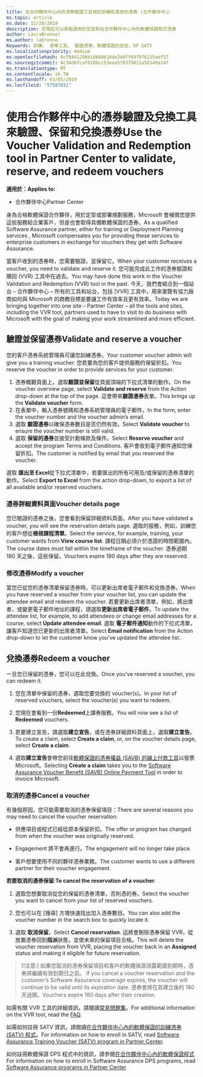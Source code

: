 ```yaml
---
title: 在合作夥伴中心內的憑券驗證工具用於訓練和其他的憑券 |合作夥伴中心
ms.topic: article
ms.date: 12/20/2018
description: 您現在可以索取適用於定型和在合作夥伴中心內的軟體保證程式憑券
author: LauraBrenner
ms.author: labrenne
Keywords: 訓練、 憑單工具、 驗證憑券，軟體保證的宣告，DP SATV
ms.localizationpriority: medium
ms.openlocfilehash: 6cf844129bb1d684b10de2d4ff69f976235aef57
ms.sourcegitcommit: 4c34d6fcaf020bcc53eaa5f0379011a56149a14f
ms.translationtype: MT
ms.contentlocale: zh-TW
ms.lasthandoff: 03/05/2019
ms.locfileid: "57587831"
---
```

# <a name="use-the-voucher-validation-and-redemption-tool-in-partner-center-to-validate-reserve-and-redeem-vouchers"></a><span data-ttu-id="c36b1-104">使用合作夥伴中心的憑券驗證及兌換工具來驗證、保留和兌換憑券</span><span class="sxs-lookup"><span data-stu-id="c36b1-104">Use the Voucher Validation and Redemption tool in Partner Center to validate, reserve, and redeem vouchers</span></span> 

<span data-ttu-id="c36b1-105">**適用於：**</span><span class="sxs-lookup"><span data-stu-id="c36b1-105">**Applies to:**</span></span>

- <span data-ttu-id="c36b1-106">合作夥伴中心</span><span class="sxs-lookup"><span data-stu-id="c36b1-106">Partner Center</span></span>

<span data-ttu-id="c36b1-107">身為合格軟體保證合作夥伴，用於定型或部署規劃服務，Microsoft 會補償您提供這些服務給企業客戶，但是也會取得具備軟體保證的憑券。</span><span class="sxs-lookup"><span data-stu-id="c36b1-107">As a qualified Software Assurance partner, either for training or Deployment Planning services , Microsoft compensates you for providing these services to enterprise customers in exchange for vouchers they get with Software Assurance.</span></span>

<span data-ttu-id="c36b1-108">當客戶收到的憑券時，您需要驗證，並保留它。</span><span class="sxs-lookup"><span data-stu-id="c36b1-108">When your customer receives a voucher, you need to validate and reserve it.</span></span> <span data-ttu-id="c36b1-109">您可能完成此工作的憑券驗證和贖回 (VVR) 工具中在過去。</span><span class="sxs-lookup"><span data-stu-id="c36b1-109">You may have done this work in the Voucher Validation and Redemption (VVR) tool in the past.</span></span> <span data-ttu-id="c36b1-110">今天，我們會結合到一個站台 – 合作夥伴中心 – 所有的工具和站台，包括 [VVR] 工具中，用來瀏覽有協力廠商如何與 Microsoft 的商務目標是要讓工作有效率且更有效率。</span><span class="sxs-lookup"><span data-stu-id="c36b1-110">Today we are bringing together into one site – Partner Center – all the tools and sites, including the VVR tool, partners used to have to visit to do business with Microsoft with the goal of making your work streamlined and more efficient.</span></span>

## <a name="validate-and-reserve-a-voucher"></a><span data-ttu-id="c36b1-111">驗證並保留憑券</span><span class="sxs-lookup"><span data-stu-id="c36b1-111">Validate and reserve a voucher</span></span>

<span data-ttu-id="c36b1-112">您的客戶憑券系統管理員可讓您訓練憑券。</span><span class="sxs-lookup"><span data-stu-id="c36b1-112">Your customer voucher admin will give you a training voucher.</span></span> <span data-ttu-id="c36b1-113">您若要為您的客戶提供服務的保留折扣。</span><span class="sxs-lookup"><span data-stu-id="c36b1-113">You reserve the voucher in order to provide services for your customer.</span></span>

1. <span data-ttu-id="c36b1-114">憑券概觀頁面上，選取**驗證並保留**從頁面頂端的下拉式清單的動作。</span><span class="sxs-lookup"><span data-stu-id="c36b1-114">On the voucher overview page, select **Validate and reserve** from the Action drop-down at the top of the page.</span></span> <span data-ttu-id="c36b1-115">這會帶來**驗證憑券**表單。</span><span class="sxs-lookup"><span data-stu-id="c36b1-115">This brings up the **Validate voucher** form.</span></span>
2. <span data-ttu-id="c36b1-116">在表單中，輸入憑券號碼和憑券系統管理員的電子郵件。</span><span class="sxs-lookup"><span data-stu-id="c36b1-116">In the form, enter the voucher number and the voucher admin’s email.</span></span>
3. <span data-ttu-id="c36b1-117">選取 **驗證憑券**以確保憑券數目是否仍然有效。</span><span class="sxs-lookup"><span data-stu-id="c36b1-117">Select **Validate voucher** to ensure the voucher number is still valid.</span></span>
4. <span data-ttu-id="c36b1-118">選取 **保留的憑券**並接受計劃條款及條件。</span><span class="sxs-lookup"><span data-stu-id="c36b1-118">Select **Reserve voucher** and accept the program Terms and Conditions.</span></span> <span data-ttu-id="c36b1-119">客戶會收到電子郵件通知您保留折扣。</span><span class="sxs-lookup"><span data-stu-id="c36b1-119">The customer is notified by email that you reserved the voucher.</span></span>

<span data-ttu-id="c36b1-120">選取 **匯出至 Excel**從下拉式清單中，若要匯出的所有可用及/或保留的憑券清單的動作。</span><span class="sxs-lookup"><span data-stu-id="c36b1-120">Select **Export to Excel** from the action drop-down, to export a list of all available and/or reserved vouchers.</span></span>

### <a name="voucher-details-page"></a><span data-ttu-id="c36b1-121">憑券詳細資料頁面</span><span class="sxs-lookup"><span data-stu-id="c36b1-121">Voucher details page</span></span>

<span data-ttu-id="c36b1-122">您已驗證的憑券之後，您會看到保留詳細資料頁面。</span><span class="sxs-lookup"><span data-stu-id="c36b1-122">After you have validated a voucher, you will see the reservation details page.</span></span> <span data-ttu-id="c36b1-123">選取的服務，例如，訓練您的客戶想從**檢視課程清單**。</span><span class="sxs-lookup"><span data-stu-id="c36b1-123">Select the service, for example, training, your customer wants from **View course list**.</span></span>
<span data-ttu-id="c36b1-124">課程日期必須介於憑證的時間範圍內。</span><span class="sxs-lookup"><span data-stu-id="c36b1-124">The course dates must fall within the timeframe of the voucher.</span></span> <span data-ttu-id="c36b1-125">憑券過期 180 天之後，這些保留。</span><span class="sxs-lookup"><span data-stu-id="c36b1-125">Vouchers expire 180 days after they are reserved.</span></span>

### <a name="modify-a-voucher"></a><span data-ttu-id="c36b1-126">修改憑券</span><span class="sxs-lookup"><span data-stu-id="c36b1-126">Modify a voucher</span></span>

<span data-ttu-id="c36b1-127">當您已從您的憑券清單保留憑券時，可以更新出席者電子郵件和兌換憑券。</span><span class="sxs-lookup"><span data-stu-id="c36b1-127">When you have reserved a voucher from your voucher list, you can update the attendee email and redeem the voucher.</span></span> <span data-ttu-id="c36b1-128">若要更新出席者清單，例如，將出席者，或變更電子郵件地址的課程，請選取**更新出席者電子郵件**。</span><span class="sxs-lookup"><span data-stu-id="c36b1-128">To update the attendee list, for example, to add attendees or change email addresses for a course, select **Update attendee email**.</span></span> <span data-ttu-id="c36b1-129">選取 **電子郵件通知**動作的下拉式清單，讓客戶知道您已更新的出席者清單。</span><span class="sxs-lookup"><span data-stu-id="c36b1-129">Select **Email notification** from the Action drop-down to let the customer know you’ve updated the attendee list.</span></span>

## <a name="redeem-a-voucher"></a><span data-ttu-id="c36b1-130">兌換憑券</span><span class="sxs-lookup"><span data-stu-id="c36b1-130">Redeem a voucher</span></span>

<span data-ttu-id="c36b1-131">一旦您已保留的憑券，您可以在此兌換。</span><span class="sxs-lookup"><span data-stu-id="c36b1-131">Once you've reserved a voucher, you can redeem it.</span></span> 

1. <span data-ttu-id="c36b1-132">您在清單中保留的憑券，選取您要兌換的 voucher(s)。</span><span class="sxs-lookup"><span data-stu-id="c36b1-132">In your list of reserved vouchers, select the voucher(s) you want to redeem.</span></span> 
2. <span data-ttu-id="c36b1-133">您現在會看到一份**Redeemed**上課券服務。</span><span class="sxs-lookup"><span data-stu-id="c36b1-133">You will now see a list of **Redeemed** vouchers.</span></span>

4. <span data-ttu-id="c36b1-134">若要建立宣告，請選取**建立宣告**，或在憑券詳細資料頁面上，選取**建立宣告**。</span><span class="sxs-lookup"><span data-stu-id="c36b1-134">To create a claim, select **Create a claim**, or, on the voucher details page, select **Create a claim**.</span></span>

5. <span data-ttu-id="c36b1-135">選取**建立宣告**會帶您前往[軟體保證的憑券權益 (SAVB) 的線上付款工具](https://planningservices.partners.extranet.microsoft.com/en/Pages/getpaid.aspx)以發票 Microsoft。</span><span class="sxs-lookup"><span data-stu-id="c36b1-135">Selecting **Create a claim** takes you to the [Software Assurance Voucher Benefit (SAVB) Online Payment Tool](https://planningservices.partners.extranet.microsoft.com/en/Pages/getpaid.aspx) in order to invoice Microsoft.</span></span>


### <a name="cancel-a-voucher"></a><span data-ttu-id="c36b1-136">取消的憑券</span><span class="sxs-lookup"><span data-stu-id="c36b1-136">Cancel a voucher</span></span>

<span data-ttu-id="c36b1-137">有幾個原因，您可能需要取消的憑券保留項目：</span><span class="sxs-lookup"><span data-stu-id="c36b1-137">There are several reasons you may need to cancel the voucher reservation:</span></span>

- <span data-ttu-id="c36b1-138">供應項目或程式已經從原本保留折扣。</span><span class="sxs-lookup"><span data-stu-id="c36b1-138">The offer or program has changed from when the voucher was originally reserved.</span></span>

- <span data-ttu-id="c36b1-139">Engagement 將不會再進行。</span><span class="sxs-lookup"><span data-stu-id="c36b1-139">The engagement will no longer take place.</span></span>

- <span data-ttu-id="c36b1-140">客戶想要使用不同的夥伴憑券業務。</span><span class="sxs-lookup"><span data-stu-id="c36b1-140">The customer wants to use a different partner for their voucher engagement.</span></span>

<span data-ttu-id="c36b1-141">**若要取消的憑券保留**:</span><span class="sxs-lookup"><span data-stu-id="c36b1-141">**To cancel the reservation of a voucher**:</span></span>

1. <span data-ttu-id="c36b1-142">選取您想要取消從您的保留的憑券清單，否則憑的券。</span><span class="sxs-lookup"><span data-stu-id="c36b1-142">Select the voucher you want to cancel from your list of reserved vouchers.</span></span>

2. <span data-ttu-id="c36b1-143">您也可以在 [搜尋] 方塊快速找出加入憑券數目。</span><span class="sxs-lookup"><span data-stu-id="c36b1-143">You can also add the voucher number in the search box to quickly locate it.</span></span> 

3. <span data-ttu-id="c36b1-144">選取 **取消保留**。</span><span class="sxs-lookup"><span data-stu-id="c36b1-144">Select **Cancel reservation**.</span></span> <span data-ttu-id="c36b1-145">這將會刪除憑券保留 VVR，從放置憑券回到**指派**狀態，並使未來的保留項目合格。</span><span class="sxs-lookup"><span data-stu-id="c36b1-145">This will delete the voucher reservation from VVR, placing the voucher back in an **Assigned** status and making it eligible for future reservation.</span></span>

>[!注意:]<span data-ttu-id="c36b1-146"> 如果您取消的憑券保留項目和客戶的軟體保證涵蓋範圍到期時，憑券將繼續有效到期日之前。</span><span class="sxs-lookup"><span data-stu-id="c36b1-146"> If you cancel a voucher reservation and the customer’s Software Assurance coverage expires, the voucher will continue to be valid until its expiration date.</span></span> <span data-ttu-id="c36b1-147">憑券會將在其建立後的 180 天過期。</span><span class="sxs-lookup"><span data-stu-id="c36b1-147">Vouchers expire 180 days after their creation.</span></span>

<span data-ttu-id="c36b1-148">如需有關 VVR 工具的詳細資訊，請閱讀[常見問題集](vvr-faq.md)。</span><span class="sxs-lookup"><span data-stu-id="c36b1-148">For additional information on the VVR tool, read the [FAQ](vvr-faq.md).</span></span>

<span data-ttu-id="c36b1-149">如需如何註冊 SATV 資訊，請閱讀[在合作夥伴中心內的軟體保證的訓練憑券 (SATV) 程式](software-assurance-satv.md)。</span><span class="sxs-lookup"><span data-stu-id="c36b1-149">For information on how to enroll in SATV, read [Software Assurance Training Voucher (SATV) program in Partner Center](software-assurance-satv.md).</span></span>

<span data-ttu-id="c36b1-150">如何註冊軟體保證 DPS 程式中的資訊，請參閱[在合作夥伴中心內的軟體保證程式](software-assurance-dps.md)</span><span class="sxs-lookup"><span data-stu-id="c36b1-150">For information on how to enroll in Software Assurance DPS programs, read [Software Assurance programs in Partner Center](software-assurance-dps.md)</span></span>

